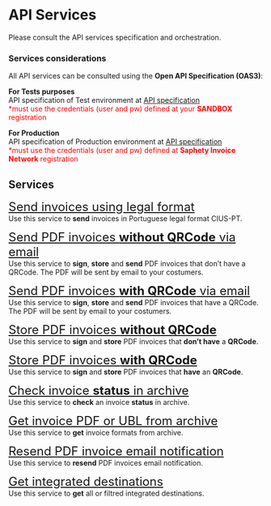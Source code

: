 # API Services
Please consult the API services specification and orchestration.

### Services considerations
All API services can be consulted using the **Open API Specification (OAS3)**:

**For Tests purposes**<br>
API specification of Test environment at [API specification](https://dcn-solution.saphety.com/Dcn.Sandbox.WebApi/api/index.html)<br>
<font color=red>\*must use the credentials (user and pw) defined at your **SANDBOX** registration</font>

**For Production**<br>
API specification of Production environment at [API specification](https://dcn-solution.saphety.com/Dcn.Business.WebApi/api/index.html)<br>
<font color=red>\*must use the credentials (user and pw) defined at **Saphety Invoice Network** registration</font>

## Services
<font size="5">[Send invoices using legal format](../notebooks/country-format-async-request.ipynb)</font><br>
Use this service to **send** invoices in Portuguese legal format CIUS-PT.

<font size="5">[Send PDF invoices **without QRCode** via email](../notebooks/pdf-async-request.ipynb)</font><br>
Use this service to **sign**, **store** and **send** PDF invoices that don’t have a QRCode.
The PDF will be sent by email to your costumers.

<font size="5">[Send PDF invoices **with QRCode** via email](../notebooks/pdf-async-request-embebed-data.ipynb)</font><br>
Use this service to **sign**, **store** and **send** PDF invoices that have a QRCode.
The PDF will be sent by email to your costumers.

<font size="5">[Store PDF invoices **without QRCode**](../notebooks/pdf-async-request-store-only.ipynb)</font><br>
Use this service to **sign** and **store** PDF invoices that **don’t have** a **QRCode**.

<font size="5">[Store PDF invoices **with QRCode**](../notebooks/pdf-async-request-embebed-data-store-only.ipynb)</font><br>
Use this service to **sign** and **store** PDF invoices that **have** an **QRCode**.

<font size="5">[Check invoice **status** in archive](../notebooks/get-document.ipynb)</font><br>
Use this service to **check** an invoice **status** in archive.

<font size="5">[Get invoice PDF or UBL from archive](../notebooks/get-document-formats.ipynb)</font><br>
Use this service to **get** invoice formats from archive.

<font size="5">[Resend PDF invoice email notification](../notebooks/sent-notifications.ipynb)</font><br>
Use this service to **resend** PDF invoices email notification.

<font size="5">[Get integrated destinations](../notebooks/get-destinations.ipynb)</font><br>
Use this service to **get** all or filtred integrated destinations.